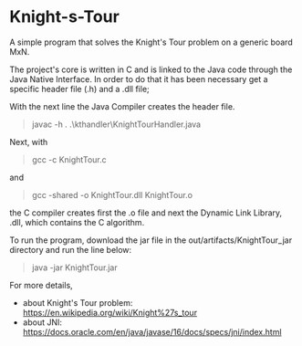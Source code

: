 # Knight-s-Tour

A simple program that solves the Knight's Tour problem on a generic board MxN. 

The project's core is written in C and is linked to the Java code through the Java Native Interface.
In order to do that it has been necessary get a specific header file (.h) and a .dll file; 

With the next line the Java Compiler creates the header file.
>  javac -h . .\kthandler\KnightTourHandler.java
 

 Next, with
> gcc -c KnightTour.c

and 
> gcc -shared -o KnightTour.dll KnightTour.o
 

the C compiler creates first the .o file and next the Dynamic Link Library, .dll, which contains the C algorithm.


To run the program, download the jar file in the out/artifacts/KnightTour_jar directory and run the line below:
> java -jar KnightTour.jar



For more details,
- about Knight's Tour problem: https://en.wikipedia.org/wiki/Knight%27s_tour
- about JNI: https://docs.oracle.com/en/java/javase/16/docs/specs/jni/index.html
